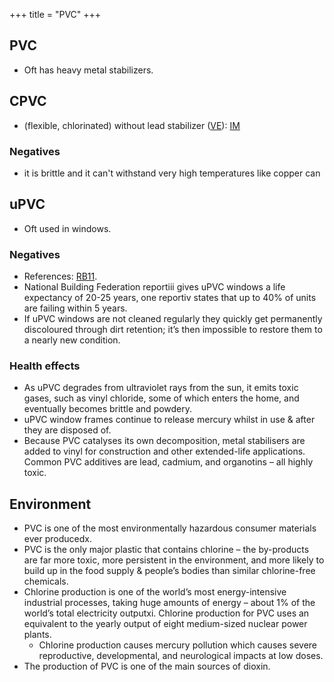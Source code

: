 +++
title = "PVC"
+++

## PVC
- Oft has heavy metal stabilizers.

## CPVC 
- (flexible, chlorinated) without lead stabilizer ([VE](http://vikasecotech.com/whitepapers/Vikas_Ecotech_whitepaper_01.pdf)): [IM](https://dir.indiamart.com/search.mp?ss=lead+free+pvc+pipe&prdsrc=1)

### Negatives
- it is brittle and it can't withstand very high temperatures like copper can

## uPVC 
- Oft used in windows.

### Negatives
- References: [RB11](https://www.redbricks.org/2011/03/16/why-we-do-not-want-upvc-windows/).
- National Building Federation reportiii gives uPVC windows a life expectancy of 20-25 years, one reportiv states that up to 40% of units are failing within 5 years. 
- If uPVC windows are not cleaned regularly they quickly get permanently discoloured through dirt retention; it’s then impossible to restore them to a nearly new condition.

### Health effects
- As uPVC degrades from ultraviolet rays from the sun, it emits toxic gases, such as vinyl chloride, some of which enters the home, and eventually becomes brittle and powdery. 
- uPVC window frames continue to release mercury whilst in use & after they are disposed of.
- Because PVC catalyses its own decomposition, metal stabilisers are added to vinyl for construction and other extended-life applications. Common PVC additives are lead, cadmium, and organotins – all highly toxic.

## Environment 
- PVC is one of the most environmentally hazardous consumer materials ever producedx.
- PVC is the only major plastic that contains chlorine – the by-products are far more toxic, more persistent in the environment, and more likely to build up in the food supply & people’s bodies than similar chlorine-free chemicals.
- Chlorine production is one of the world’s most energy-intensive industrial processes, taking huge amounts of energy – about 1% of the world’s total electricity outputxi. Chlorine production for PVC uses an equivalent to the yearly output of eight medium-sized nuclear power plants.
  - Chlorine production causes mercury pollution which causes severe reproductive, developmental, and neurological impacts at low doses. 
- The production of PVC is one of the main sources of dioxin.

  